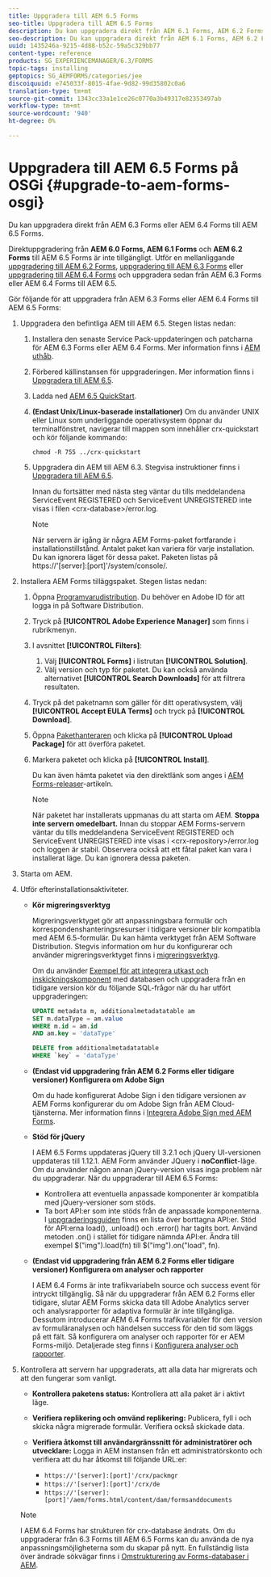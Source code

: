 ```yaml
---
title: Uppgradera till AEM 6.5 Forms
seo-title: Uppgradera till AEM 6.5 Forms
description: Du kan uppgradera direkt från AEM 6.1 Forms, AEM 6.2 Forms och LiveCycle ES4 SP1 till AEM 6.3 Forms.
seo-description: Du kan uppgradera direkt från AEM 6.1 Forms, AEM 6.2 Forms och LiveCycle ES4 SP1 till AEM 6.3 Forms.
uuid: 1435246a-9215-4d88-b52c-59a5c329bb77
content-type: reference
products: SG_EXPERIENCEMANAGER/6.3/FORMS
topic-tags: installing
geptopics: SG_AEMFORMS/categories/jee
discoiquuid: e745033f-8015-4fae-9d82-99d35802c0a6
translation-type: tm+mt
source-git-commit: 1343cc33a1e1ce26c0770a3b49317e82353497ab
workflow-type: tm+mt
source-wordcount: '940'
ht-degree: 0%

---
```



# Uppgradera till AEM 6.5 Forms på OSGi {#upgrade-to-aem-forms-osgi}

Du kan uppgradera direkt från AEM 6.3 Forms eller AEM 6.4 Forms till AEM 6.5 Forms.

Direktuppgradering från **AEM 6.0 Forms, AEM 6.1 Forms** och **AEM 6.2 Forms** till AEM 6.5 Forms är inte tillgängligt. Utför en mellanliggande [uppgradering till AEM 6.2 Forms](https://helpx.adobe.com/experience-manager/6-2/forms/using/upgrade.html), [uppgradering till AEM 6.3 Forms](https://helpx.adobe.com/experience-manager/6-3/forms/using/upgrade.html) eller [uppgradering till AEM 6.4 Forms](/help/forms/using/upgrade.md) och uppgradera sedan från AEM 6.3 Forms eller AEM 6.4 Forms till AEM 6.5.

Gör följande för att uppgradera från AEM 6.3 Forms eller AEM 6.4 Forms till AEM 6.5 Forms:

1. Uppgradera den befintliga AEM till AEM 6.5. Stegen listas nedan:

   1. Installera den senaste Service Pack-uppdateringen och patcharna för AEM 6.3 Forms eller AEM 6.4 Forms. Mer information finns i [AEM uthåb](https://helpx.adobe.com/experience-manager/aem-releases-updates.html).
   1. Förbered källinstansen för uppgraderingen. Mer information finns i [Uppgradera till AEM 6.5](/help/sites-deploying/upgrade.md).
   1. Ladda ned [AEM 6.5 QuickStart](/help/sites-deploying/deploy.md#getting%20the%20software).
   1. **(Endast Unix/Linux-baserade installationer)** Om du använder UNIX eller Linux som underliggande operativsystem öppnar du terminalfönstret, navigerar till mappen som innehåller crx-quickstart och kör följande kommando:

      `chmod -R 755 ../crx-quickstart`

   1. Uppgradera din AEM till AEM 6.3. Stegvisa instruktioner finns i [Uppgradera till AEM 6.5](/help/sites-deploying/upgrade.md).

      Innan du fortsätter med nästa steg väntar du tills meddelandena ServiceEvent REGISTERED och ServiceEvent UNREGISTERED inte visas i filen &lt;crx-database>/error.log.

      >[!NOTE]
      >
      >När servern är igång är några AEM Forms-paket fortfarande i installationstillstånd. Antalet paket kan variera för varje installation. Du kan ignorera läget för dessa paket. Paketen listas på https://&#39;[server]:[port]&#39;/system/console/.

1. Installera AEM Forms tilläggspaket. Stegen listas nedan:

   1. Öppna [Programvarudistribution](https://experience.adobe.com/downloads). Du behöver en Adobe ID för att logga in på Software Distribution.
   1. Tryck på **[!UICONTROL Adobe Experience Manager]** som finns i rubrikmenyn.
   1. I avsnittet **[!UICONTROL Filters]**:
      1. Välj **[!UICONTROL Forms]** i listrutan **[!UICONTROL Solution]**.
      1. Välj version och typ för paketet. Du kan också använda alternativet **[!UICONTROL Search Downloads]** för att filtrera resultaten.
   1. Tryck på det paketnamn som gäller för ditt operativsystem, välj **[!UICONTROL Accept EULA Terms]** och tryck på **[!UICONTROL Download]**.
   1. Öppna [Pakethanteraren](https://docs.adobe.com/content/help/en/experience-manager-65/administering/contentmanagement/package-manager.html) och klicka på **[!UICONTROL Upload Package]** för att överföra paketet.
   1. Markera paketet och klicka på **[!UICONTROL Install]**.

      Du kan även hämta paketet via den direktlänk som anges i [AEM Forms-releaser](https://helpx.adobe.com/aem-forms/kb/aem-forms-releases.html)-artikeln.

      >[!NOTE]
      >
      >När paketet har installerats uppmanas du att starta om AEM. **Stoppa inte servern omedelbart.** Innan du stoppar AEM Forms-servern väntar du tills meddelandena ServiceEvent REGISTERED och ServiceEvent UNREGISTERED inte visas i  &lt;crx-repository>/error.log och loggen är stabil. Observera också att ett fåtal paket kan vara i installerat läge. Du kan ignorera dessa paketen.

1. Starta om AEM.

1. Utför efterinstallationsaktiviteter.

   * **Kör migreringsverktyg**

      Migreringsverktyget gör att anpassningsbara formulär och korrespondenshanteringsresurser i tidigare versioner blir kompatibla med AEM 6.5-formulär. Du kan hämta verktyget från AEM Software Distribution. Stegvis information om hur du konfigurerar och använder migreringsverktyget finns i [migreringsverktyg](../../forms/using/migration-utility.md).

      Om du använder [Exempel för att integrera utkast och inskickningskomponent](https://helpx.adobe.com/experience-manager/6-3/forms/using/integrate-draft-submission-database.html) med databasen och uppgradera från en tidigare version kör du följande SQL-frågor när du har utfört uppgraderingen:

      ```sql
      UPDATE metadata m, additionalmetadatatable am
      SET m.dataType = am.value
      WHERE m.id = am.id
      AND am.key = 'dataType'
      ```

      ```sql
      DELETE from additionalmetadatatable
      WHERE `key` = 'dataType'
      ```

   * **(Endast vid uppgradering från AEM 6.2 Forms eller tidigare versioner) Konfigurera om Adobe Sign**

      Om du hade konfigurerat Adobe Sign i den tidigare versionen av AEM Forms konfigurerar du om Adobe Sign från AEM Cloud-tjänsterna. Mer information finns i [Integrera Adobe Sign med AEM Forms](../../forms/using/adobe-sign-integration-adaptive-forms.md).

   * **Stöd för jQuery**

      I AEM 6.5 Forms uppdateras jQuery till 3.2.1 och jQuery UI-versionen uppdateras till 1.12.1. AEM Form använder JQuery i **noConflict**-läge. Om du använder någon annan jQuery-version visas inga problem när du uppgraderar. När du uppgraderar till AEM 6.5 Forms:

      * Kontrollera att eventuella anpassade komponenter är kompatibla med jQuery-versioner som stöds.
      * Ta bort API:er som inte stöds från de anpassade komponenterna. I [uppgraderingsguiden](https://jquery.com/upgrade-guide/3.0/) finns en lista över borttagna API:er. Stöd för API:erna load(), .unload() och .error() har tagits bort. Använd metoden .on() i stället för tidigare nämnda API:er. Ändra till exempel $(&quot;img&quot;).load(fn) till $(&quot;img&quot;).on(&quot;load&quot;, fn).
   * **(Endast vid uppgradering från AEM 6.2 Forms eller tidigare versioner) Konfigurera om analyser och rapporter**

      I AEM 6.4 Forms är inte trafikvariabeln source och success event för intryckt tillgänglig. Så när du uppgraderar från AEM 6.2 Forms eller tidigare, slutar AEM Forms skicka data till Adobe Analytics server och analysrapporter för adaptiva formulär är inte tillgängliga. Dessutom introducerar AEM 6.4 Forms trafikvariabler för den version av formuläranalysen och händelsen success för den tid som läggs på ett fält. Så konfigurera om analyser och rapporter för er AEM Forms-miljö. Detaljerade steg finns i [Konfigurera analyser och rapporter](../../forms/using/configure-analytics-forms-documents.md).


1. Kontrollera att servern har uppgraderats, att alla data har migrerats och att den fungerar som vanligt.

   * **Kontrollera paketens status:** Kontrollera att alla paket är i aktivt läge.
   * **Verifiera replikering och omvänd replikering:** Publicera, fyll i och skicka några migrerade formulär. Verifiera också skickade data.
   * **Verifiera åtkomst till användargränssnitt för administratörer och utvecklare:** Logga in AEM instansen från ett administratörskonto och verifiera att du har åtkomst till följande URL:er:

      * `https://'[server]:[port]'/crx/packmgr`
      * `https://'[server]:[port]'/crx/de`
      * `https://'[server]:[port]'/aem/forms.html/content/dam/formsanddocuments`

   >[!NOTE]
   I AEM 6.4 Forms har strukturen för crx-database ändrats. Om du uppgraderar från 6.3 Forms till AEM 6.5 Forms kan du använda de nya anpassningsmöjligheterna som du skapar på nytt. En fullständig lista över ändrade sökvägar finns i [Omstrukturering av Forms-databaser i AEM](/help/sites-deploying/forms-repository-restructuring-in-aem-6-5.md).

